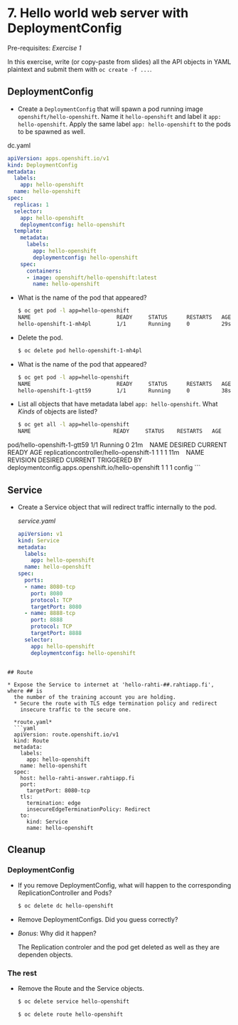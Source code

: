 # 7. Hello world web server with DeploymentConfig

Pre-requisites: *Exercise 1*

In this exercise, write (or copy-paste from slides) all the API objects in YAML
plaintext and submit them with `oc create -f ...`.

## DeploymentConfig

* Create a `DeploymentConfig` that will spawn a pod running image `openshift/hello-openshift`. Name it `hello-openshift` and label it `app: hello-openshift`. Apply the same label `app: hello-openshift` to the pods to be spawned as well.

dc.yaml
```yaml
apiVersion: apps.openshift.io/v1
kind: DeploymentConfig
metadata:
  labels:
    app: hello-openshift
  name: hello-openshift
spec:
  replicas: 1
  selector:
    app: hello-openshift
    deploymentconfig: hello-openshift
  template:
    metadata:
      labels:
        app: hello-openshift
        deploymentconfig: hello-openshift
    spec:
      containers:
      - image: openshift/hello-openshift:latest
        name: hello-openshift
```

  * What is the name of the pod that appeared?

    ```bash
    $ oc get pod -l app=hello-openshift
    NAME                           READY     STATUS      RESTARTS   AGE
    hello-openshift-1-mh4pl        1/1       Running     0          29s
    ```

  * Delete the pod.

    ```bash
    $ oc delete pod hello-openshift-1-mh4pl
    ```

  * What is the name of the pod that appeared?

    ```bash
    $ oc get pod -l app=hello-openshift
    NAME                           READY     STATUS      RESTARTS   AGE
    hello-openshift-1-gtt59        1/1       Running     0          38s
    ```

* List all objects that have metadata label `app: hello-openshift`. What
  *Kinds* of objects are listed?

    ```bash
    $ oc get all -l app=hello-openshift
    NAME                          READY     STATUS    RESTARTS   AGE
pod/hello-openshift-1-gtt59   1/1       Running   0          21m
    ```
    ```
    NAME                                      DESIRED   CURRENT   READY     AGE
    replicationcontroller/hello-openshift-1   1         1         1         11m
    ```
    ```
    NAME                                                 REVISION   DESIRED   CURRENT   TRIGGERED BY
    deploymentconfig.apps.openshift.io/hello-openshift   1          1         1         config
    ```


## Service

* Create a Service object that will redirect traffic internally to the pod.

  *service.yaml*

  ```yaml
  apiVersion: v1
  kind: Service
  metadata:
    labels:
      app: hello-openshift
    name: hello-openshift
  spec:
    ports:
    - name: 8080-tcp
      port: 8080
      protocol: TCP
      targetPort: 8080
    - name: 8888-tcp
      port: 8888
      protocol: TCP
      targetPort: 8888
    selector:
      app: hello-openshift
      deploymentconfig: hello-openshift
```

## Route

* Expose the Service to internet at 'hello-rahti-##.rahtiapp.fi', where ## is
  the number of the training account you are holding.
  * Secure the route with TLS edge termination policy and redirect
    insecure traffic to the secure one.

  *route.yaml*
  ```yaml
  apiVersion: route.openshift.io/v1
  kind: Route
  metadata:
    labels:
      app: hello-openshift
    name: hello-openshift
  spec:
    host: hello-rahti-answer.rahtiapp.fi
    port:
      targetPort: 8080-tcp
    tls:
      termination: edge
      insecureEdgeTerminationPolicy: Redirect
    to:
      kind: Service
      name: hello-openshift
  ```

## Cleanup
### DeploymentConfig

* If you remove DeploymentConfig, what will happen to the corresponding ReplicationController and Pods?

   ```bash
   $ oc delete dc hello-openshift
   ```

* Remove DeploymentConfigs. Did you guess correctly?
* *Bonus*: Why did it happen?

   The Replication controler and the pod get deleted as well as they are dependen objects.

### The rest

* Remove the Route and the Service objects.

   ```bash
   $ oc delete service hello-openshift
   ```
   ```bash
   $ oc delete route hello-openshift
   ```

